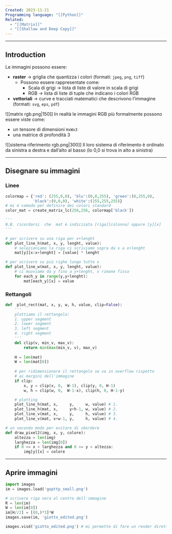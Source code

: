 ```yaml
---
Created: 2023-11-21
Programming language: "[[Python]]"
Related:
  - "[[Matrix]]"
  - "[[Shallow and Deep Copy]]"
---
```

---
## Introduction
Le immagini possono essere:
- **raster** → griglia che quantizza i colori (formati: `jpeg`, `png`, `tiff`)
	- Possono essere rappresentate come:
		- Scala di grigi → lista di liste di valore in scala di grigi
		- RGB → lista di liste di tuple che indicano i colori RGB
- **vettoriali** → curve e tracciati matematici che descrivono l’immagine (formati: `svg`, `eps`, `pdf`)


![[matrix rgb.png|150]]
In realtà le immagini RGB più formalmente possono essere viste come:
- un tensore di dimensioni `HxWx3`
- una matrice di profondità 3

![[sistema riferimento rgb.png|300]]
Il loro sistema di riferimento è ordinato da sinistra a destra e dall’alto al basso (lo 0,0 si trova in alto a sinistra)

---
##  Disegnare su immagini

### Linee

```python
colormap = {'red': (255,0,0), 'blu':(0,0,255), 'green':(0,255,0),
			'black':(0,0,0), 'white':(255,255,255)}
# mi è comodo per definire dei colori standard
color_mat = create_matrix_lc(256,256, colormap['black'])

'''
N.B. ricordarsi  che  mat è indicizata [riga][colonna] oppure [y][x]
'''

# per scrivere su una riga per x+lenght
def plot_line_h(mat, x, y, lenght, value):
	# selezioniamo la riga ci scriviamo sopra da x a x+lenght
	mat[y][x:x+lenght] = [value] * lenght

# per scrivere su più righe lungo tutto x
def plot_line_w(mat, x, y, lenght, value):
	# ci muoviamo da y fino a y+lenght, x rimane fissa
	for each_y in range(y,y+lenght):
		mat[each_y][x] = value
```

### Rettangoli

```python
def  plot_rect(mat, x, y, w, h, value, clip=False):
	'''
	plottiamo il rettangolo:
	1. upper segment
	2. lower segment
	3. left segment
	4. right segment
	'''
	del clip(v, min_v, max_v):
		return min(max(min_v, v), max_v)
	
	H = len(mat)
	W = len(mat[0])
	
	# per ridimensionare il rettangolo se va in overflow rispetto
	# ai margini dell'immagine
	if clip:
		x, y = clip(x, 0,  W-1), clip(y, 0, H-1)
		w, h = clip(w, 0,  W-1-x), clip(h, 0, H-1-y)

	# plotting
	plot_line_h(mat, x,     y,     w, value) # 1.
	plot_line_h(mat, x,     y+h-1, w, value) # 2.
	plot_line_v(mat, x,     y,     h, value) # 3.
	plot_line_v(mat, x+w-1, y,     h, value) # 4.

# un secondo modo per evitare di sbordare
def draw_pixel2(img, x, y, colore):
	altezza = len(img)
	larghezza = len(img[0])
	if 0 <= x < larghezza and 0 <= y < altezza:
		img[y][x] = colore
```

---
## Aprire immagini

```python
import images
im = images.load('gopttp_small.png')

# scrivere riga nera al centro dell'immagine
R = len(im)
W = len(im[0])
im[H//2] = [(0,)*3]*W
images.save(im, 'giotto_edited.png')

images.visd('giotto_edited.png') # mi permette di fare un render direttamente in sypder su iphyton

```